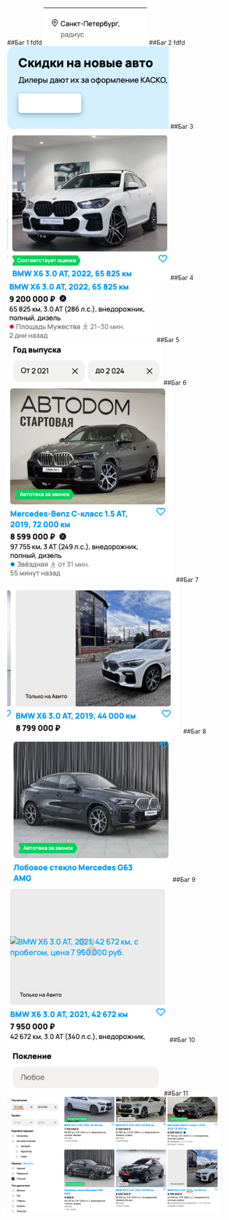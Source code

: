 ##Баг 1 
fdfd
![](https://github.com/RibaPony/QA_Avito/blob/main/images/bug1.png)
##Баг 2
fdfd
![](https://github.com/RibaPony/QA_Avito/blob/main/images/bug2.png)
##Баг 3
![](https://github.com/RibaPony/QA_Avito/blob/main/images/bug3.png)
##Баг 4
![](https://github.com/RibaPony/QA_Avito/blob/main/images/bug4.png)
##Баг 5
![](https://github.com/RibaPony/QA_Avito/blob/main/images/bug5.png)
##Баг 6
![](https://github.com/RibaPony/QA_Avito/blob/main/images/bug6.png)
##Баг 7
![](https://github.com/RibaPony/QA_Avito/blob/main/images/bug7.png)
##Баг 8
![](https://github.com/RibaPony/QA_Avito/blob/main/images/bug8.png)
##Баг 9
![](https://github.com/RibaPony/QA_Avito/blob/main/images/bug9.png)
##Баг 10
![](https://github.com/RibaPony/QA_Avito/blob/main/images/bug10.png)
##Баг 11
![](https://github.com/RibaPony/QA_Avito/blob/main/images/bug11.png)
